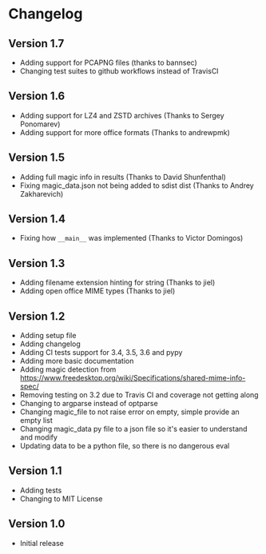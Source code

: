 Changelog
=========

Version 1.7
-----------

- Adding support for PCAPNG files (thanks to bannsec)
- Changing test suites to github workflows instead of TravisCI 

Version 1.6
-----------

- Adding support for LZ4 and ZSTD archives (Thanks to Sergey Ponomarev)
- Adding support for more office formats (Thanks to andrewpmk)

Version 1.5
-----------

- Adding full magic info in results (Thanks to David Shunfenthal)
- Fixing magic_data.json not being added to sdist dist (Thanks to Andrey Zakharevich)

Version 1.4
-----------

- Fixing how `__main__` was implemented (Thanks to Victor Domingos)

Version 1.3
-----------

- Adding filename extension hinting for string (Thanks to jiel)
- Adding open office MIME types (Thanks to jiel)

Version 1.2
-----------

- Adding setup file
- Adding changelog
- Adding CI tests support for 3.4, 3.5, 3.6 and pypy
- Adding more basic documentation
- Adding magic detection from https://www.freedesktop.org/wiki/Specifications/shared-mime-info-spec/
- Removing testing on 3.2 due to Travis CI and coverage not getting along
- Changing to argparse instead of optparse
- Changing magic_file to not raise error on empty, simple provide an empty list
- Changing magic_data py file to a json file so it's easier to understand and modify
- Updating data to be a python file, so there is no dangerous eval


Version 1.1
-----------

- Adding tests
- Changing to MIT License

Version 1.0
-----------

- Initial release